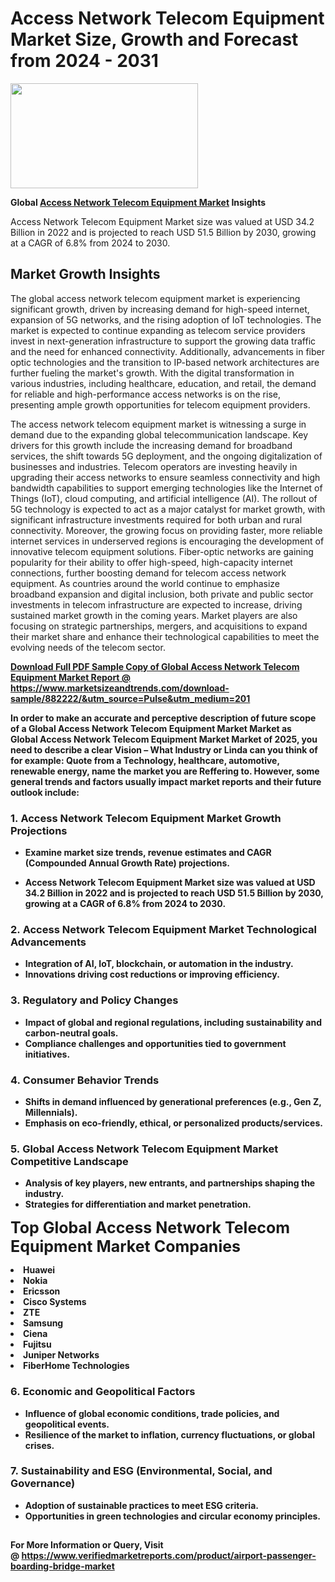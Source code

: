 <H1>Access Network Telecom Equipment Market Size, Growth and Forecast from 2024 - 2031</H1><img class="aligncenter size-medium wp-image-584254" src="https://thirdeyenews.in/wp-content/uploads/2024/09/Global-Market-Research-300x168.jpeg" alt="" width="300" height="168" /><p><strong>Global&nbsp;<a href="https://www.marketsizeandtrends.com/download-sample/882222/&amp;utm_source=Pulse&amp;utm_medium=201">Access Network Telecom Equipment Market</a> Insights</strong></p><p>Access Network Telecom Equipment Market size was valued at USD 34.2 Billion in 2022 and is projected to reach USD 51.5 Billion by 2030, growing at a CAGR of 6.8% from 2024 to 2030.</p><p><h2>Market Growth Insights</h2> <p>The global access network telecom equipment market is experiencing significant growth, driven by increasing demand for high-speed internet, expansion of 5G networks, and the rising adoption of IoT technologies. The market is expected to continue expanding as telecom service providers invest in next-generation infrastructure to support the growing data traffic and the need for enhanced connectivity. Additionally, advancements in fiber optic technologies and the transition to IP-based network architectures are further fueling the market's growth. With the digital transformation in various industries, including healthcare, education, and retail, the demand for reliable and high-performance access networks is on the rise, presenting ample growth opportunities for telecom equipment providers.</p> <p><strong><a href="#"></a></strong></p> <p>The access network telecom equipment market is witnessing a surge in demand due to the expanding global telecommunication landscape. Key drivers for this growth include the increasing demand for broadband services, the shift towards 5G deployment, and the ongoing digitalization of businesses and industries. Telecom operators are investing heavily in upgrading their access networks to ensure seamless connectivity and high bandwidth capabilities to support emerging technologies like the Internet of Things (IoT), cloud computing, and artificial intelligence (AI). The rollout of 5G technology is expected to act as a major catalyst for market growth, with significant infrastructure investments required for both urban and rural connectivity. Moreover, the growing focus on providing faster, more reliable internet services in underserved regions is encouraging the development of innovative telecom equipment solutions. Fiber-optic networks are gaining popularity for their ability to offer high-speed, high-capacity internet connections, further boosting demand for telecom access network equipment. As countries around the world continue to emphasize broadband expansion and digital inclusion, both private and public sector investments in telecom infrastructure are expected to increase, driving sustained market growth in the coming years. Market players are also focusing on strategic partnerships, mergers, and acquisitions to expand their market share and enhance their technological capabilities to meet the evolving needs of the telecom sector. </p> <p><strong><a href="#"></p><p><span class=""><strong>Download Full PDF Sample Copy of Global Access Network Telecom Equipment Market Report</strong> @ <a href="https://www.marketsizeandtrends.com/download-sample/882222/&amp;utm_source=Pulse&amp;utm_medium=201" target="_blank">https://www.marketsizeandtrends.com/download-sample/882222/&amp;utm_source=Pulse&amp;utm_medium=201</a></span></p><p>In order to make an accurate and perceptive description of future scope of a Global&nbsp;Access Network Telecom Equipment Market Market as Global&nbsp;Access Network Telecom Equipment Market Market of 2025, you need to describe a clear Vision &ndash; What Industry or Linda can you think of for example: Quote from a Technology, healthcare, automotive, renewable energy, name the market you are Reffering to. However, some general trends and factors usually impact market reports and their future outlook include:</p><h3>1.&nbsp;<strong>Access Network Telecom Equipment Market Growth Projections</strong></h3><ul><li>Examine market size trends, revenue estimates and CAGR (Compounded Annual Growth Rate) projections.</li><li><p>Access Network Telecom Equipment Market size was valued at USD 34.2 Billion in 2022 and is projected to reach USD 51.5 Billion by 2030, growing at a CAGR of 6.8% from 2024 to 2030.</p></li></ul><h3>2.&nbsp;<strong>Access Network Telecom Equipment Market Technological Advancements</strong></h3><ul><li>Integration of AI, IoT, blockchain, or automation in the industry.</li><li>Innovations driving cost reductions or improving efficiency.</li></ul><h3>3.&nbsp;<strong>Regulatory and Policy Changes</strong></h3><ul><li>Impact of global and regional regulations, including sustainability and carbon-neutral goals.</li><li>Compliance challenges and opportunities tied to government initiatives.</li></ul><h3>4.&nbsp;<strong>Consumer Behavior Trends</strong></h3><ul><li>Shifts in demand influenced by generational preferences (e.g., Gen Z, Millennials).</li><li>Emphasis on eco-friendly, ethical, or personalized products/services.</li></ul><h3>5.&nbsp;<strong>Global Access Network Telecom Equipment Market Competitive Landscape</strong></h3><ul><li>Analysis of key players, new entrants, and partnerships shaping the industry.</li><li>Strategies for differentiation and market penetration.</li></ul><p data-pm-slice="1 1 []"><span style="color: inherit; font-family: inherit; font-size: 25px;">Top Global Access Network Telecom Equipment Market Companies</span></p><div class="" data-test-id=""><p><li>Huawei</li><li> Nokia</li><li> Ericsson</li><li> Cisco Systems</li><li> ZTE</li><li> Samsung</li><li> Ciena</li><li> Fujitsu</li><li> Juniper Networks</li><li> FiberHome Technologies</li></p></div><h3>6.&nbsp;<strong>Economic and Geopolitical Factors</strong></h3><ul><li>Influence of global economic conditions, trade policies, and geopolitical events.</li><li>Resilience of the market to inflation, currency fluctuations, or global crises.</li></ul><h3>7.&nbsp;<strong>Sustainability and ESG (Environmental, Social, and Governance)</strong></h3><ul><li>Adoption of sustainable practices to meet ESG criteria.</li><li>Opportunities in green technologies and circular economy principles.</li></ul><h2><strong style="font-size: 14px;">For More Information or Query, Visit @&nbsp;</strong><a style="background-color: #ffffff; font-size: 14px;" href="https://www.marketsizeandtrends.com/report/access-network-telecom-equipment-market/" target="_blank">https://www.verifiedmarketreports.com/product/airport-passenger-boarding-bridge-market</a></h2>

